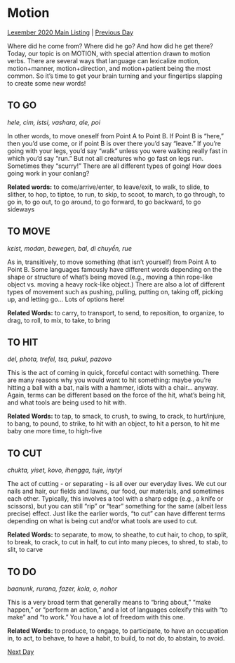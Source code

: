 # Motion
[Lexember 2020 Main Listing](../../toc_lex20) | [Previous Day](13)

Where did he come from? Where did he go? And how did he get there? Today, our topic is on MOTION, with special attention drawn to motion verbs. There are several ways that language can lexicalize motion, motion+manner, motion+direction, and motion+patient being the most common. So it’s time to get your brain turning and your fingertips slapping to create some new words!

## TO GO

_hele, cim, istsi, vashara, ale, poi_

In other words, to move oneself from Point A to Point B. If Point B is “here,” then you’d use come, or if point B is over there you’d say “leave.” If you’re going with your legs, you’d say “walk” unless you were walking really fast in which you’d say “run.” But not all creatures who go fast on legs run. Sometimes they “scurry!” There are all different types of going! How does going work in your conlang?

**Related words:** to come/arrive/enter, to leave/exit, to walk, to slide, to slither, to hop, to tiptoe, to run, to skip, to scoot, to march, to go through, to go in, to go out, to go around, to go forward, to go backward, to go sideways

## TO MOVE

_kɛíst, modan, bewegen, bal, di chuyển, rue_

As in, transitively, to move something (that isn’t yourself) from Point A to Point B. Some languages famously have different words depending on the shape or structure of what’s being moved (e.g., moving a thin rope-like object vs. moving a heavy rock-like object.) There are also a lot of different types of movement such as pushing, pulling, putting on, taking off, picking up, and letting go… Lots of options here!

**Related Words:** to carry, to transport, to send, to reposition, to organize, to drag, to roll, to mix, to take, to bring

## TO HIT

_del, phota, trefel, tsa, pukul, pazovo_

This is the act of coming in quick, forceful contact with something. There are many reasons why you would want to hit something: maybe you’re hitting a ball with a bat, nails with a hammer, idiots with a chair… anyway. Again, terms can be different based on the force of the hit, what’s being hit, and what tools are being used to hit with.

**Related Words:** to tap, to smack, to crush, to swing, to crack, to hurt/injure, to bang, to pound, to strike, to hit with an object, to hit a person, to hit me baby one more time, to high-five

## TO CUT

_chukta, yiset, kovo, ihengga, tuje, inytyi_

The act of cutting - or separating - is all over our everyday lives. We cut our nails and hair, our fields and lawns, our food, our materials, and sometimes each other. Typically, this involves a tool with a sharp edge (e.g., a knife or scissors), but you can still “rip” or “tear” something for the same (albeit less precise) effect. Just like the earlier words, “to cut” can have different terms depending on what is being cut and/or what tools are used to cut.

**Related Words:** to separate, to mow, to sheathe, to cut hair, to chop, to split, to break, to crack, to cut in half, to cut into many pieces, to shred, to stab, to slit, to carve

## TO DO

_baanunk, rurana, fazer, kola, o, nohor_

This is a very broad term that generally means to “bring about,” “make happen,” or “perform an action,” and a lot of languages colexify this with “to make” and “to work.” You have a lot of freedom with this one.

**Related Words:** to produce, to engage, to participate, to have an occupation in, to act, to behave, to have a habit, to build, to not do, to abstain, to avoid.

[Next Day](../w3/15)
